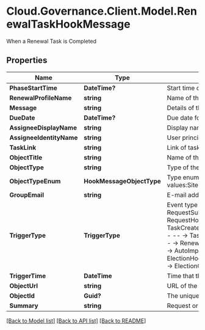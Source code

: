 # Cloud.Governance.Client.Model.RenewalTaskHookMessage
When a Renewal Task is Completed
## Properties

Name | Type | Description | Notes
------------ | ------------- | ------------- | -------------
**PhaseStartTime** | **DateTime?** | Start time of the renewal process | [optional] 
**RenewalProfileName** | **string** | Name of the renewal profile | [optional] 
**Message** | **string** | Details of the renewal exception | [optional] 
**DueDate** | **DateTime?** | Due date for the task assignee to complete the renewal task | [optional] 
**AssigneeDisplayName** | **string** | Display name of the renewal task assignee | [optional] 
**AssigneeIdentityName** | **string** | User principal name of the renewal task assignee | [optional] 
**TaskLink** | **string** | Link of task | [optional] 
**ObjectTitle** | **string** | Name of the workspace | [optional] 
**ObjectType** | **string** | Type of the workspace | [optional] 
**ObjectTypeEnum** | **HookMessageObjectType** | Type enum of the workspace, availabe values:SiteCollection,Group,Team,GuestUser,Yammer | [optional] 
**GroupEmail** | **string** | E-mail address of the workspace | [optional] 
**TriggerType** | **TriggerType** | Event type that being triggered, available values and corresponding messages:                            RequestSubmitted,RequestCompleted,RequestCancelled - -- -&gt; RequestHookMessage              TaskCreated,TaskApproved,TaskRejected,ErrorTaskCreated,TaskRetried,TaskSkipped - -- -&gt; TaskHookMessage              RenewalSuccess RenewalException,RenewalOverdue - -- -&gt; RenewalTaskHookMessage              FullyAutoImportSuccess,ConfirmDetailSuccess - -- -&gt; AutoImportProcessHookMessage              ElectionCompleted,ElectionOverdue - --&gt; ElectionHookMessage              LifecycleInactiveTaskCreated,LifecycleLeaseTaskCreated - -- -&gt; ElectionOverdue | [optional] 
**TriggerTime** | **DateTime** | Time that the webhook is triggered | [optional] 
**ObjectUrl** | **string** | URL of the workspace | [optional] 
**ObjectId** | **Guid?** | The unique ID of the workspace | [optional] 
**Summary** | **string** | Request or task summary | [optional] 

[[Back to Model list]](../README.md#documentation-for-models) [[Back to API list]](../README.md#documentation-for-api-endpoints) [[Back to README]](../README.md)


